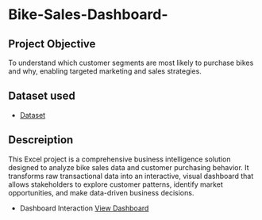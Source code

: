 # Bike-Sales-Dashboard-
## Project Objective
To understand which customer segments are most likely to purchase bikes and why, enabling targeted marketing and sales strategies.
## Dataset used
- <a href="https://github.com/ifeanyichukwuhila/Bike-Sales-Dashboard-/blob/main/My%20Project.xlsx">Dataset</a>
## Descreiption
This Excel project is a comprehensive business intelligence solution designed to analyze bike sales data and customer purchasing behavior. It transforms raw transactional data into an interactive, visual dashboard that allows stakeholders to explore customer patterns, identify market opportunities, and make data-driven business decisions.
- Dashboard Interaction <a href="https://github.com/ifeanyichukwuhila/Bike-Sales-Dashboard-/blob/main/My%20Project%20-%20Excel%2010_15_2025%201_41_35%20PM.png">View Dashboard</a>

